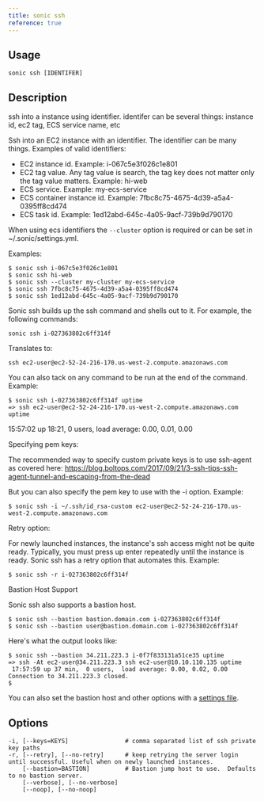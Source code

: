 ```yaml
---
title: sonic ssh
reference: true
---
```


## Usage

    sonic ssh [IDENTIFER]

## Description

ssh into a instance using identifier. identifer can be several things: instance id, ec2 tag, ECS service name, etc

Ssh into an EC2 instance with an identifier. The identifier can be many things. Examples of valid identifiers:

* EC2 instance id. Example: i-067c5e3f026c1e801
* EC2 tag value. Any tag value is search, the tag key does not matter only the tag value matters. Example: hi-web
* ECS service. Example: my-ecs-service
* ECS container instance id. Example: 7fbc8c75-4675-4d39-a5a4-0395ff8cd474
* ECS task id. Example: 1ed12abd-645c-4a05-9acf-739b9d790170

When using ecs identifiers the `--cluster` option is required or can be set in ~/.sonic/settings.yml.

Examples:

    $ sonic ssh i-067c5e3f026c1e801
    $ sonic ssh hi-web
    $ sonic ssh --cluster my-cluster my-ecs-service
    $ sonic ssh 7fbc8c75-4675-4d39-a5a4-0395ff8cd474
    $ sonic ssh 1ed12abd-645c-4a05-9acf-739b9d790170

Sonic ssh builds up the ssh command and shells out to it. For example, the following commands:

    sonic ssh i-027363802c6ff314f

Translates to:

    ssh ec2-user@ec2-52-24-216-170.us-west-2.compute.amazonaws.com

You can also tack on any command to be run at the end of the command. Example:

    $ sonic ssh i-027363802c6ff314f uptime
    => ssh ec2-user@ec2-52-24-216-170.us-west-2.compute.amazonaws.com uptime
 15:57:02 up 18:21,  0 users,  load average: 0.00, 0.01, 0.00

Specifying pem keys:

The recommended way to specify custom private keys is to use ssh-agent as covered here: https://blog.boltops.com/2017/09/21/3-ssh-tips-ssh-agent-tunnel-and-escaping-from-the-dead

But you can also specify the pem key to use with the -i option.  Example:

    $ sonic ssh -i ~/.ssh/id_rsa-custom ec2-user@ec2-52-24-216-170.us-west-2.compute.amazonaws.com

Retry option:

For newly launched instances, the instance's ssh access might not be quite ready. Typically, you must press up enter repeatedly until the instance is ready.  Sonic ssh has a retry option that automates this. Example:

    $ sonic ssh -r i-027363802c6ff314f

Bastion Host Support

Sonic ssh also supports a bastion host.

    $ sonic ssh --bastion bastion.domain.com i-027363802c6ff314f
    $ sonic ssh --bastion user@bastion.domain.com i-027363802c6ff314f

Here's what the output looks like:

    $ sonic ssh --bastion 34.211.223.3 i-0f7f833131a51ce35 uptime
    => ssh -At ec2-user@34.211.223.3 ssh ec2-user@10.10.110.135 uptime
     17:57:59 up 37 min,  0 users,  load average: 0.00, 0.02, 0.00
    Connection to 34.211.223.3 closed.
    $

You can also set the bastion host and other options with a [settings file](http://sonic-screwdriver.cloud/docs/settings/).


## Options

```
-i, [--keys=KEYS]                # comma separated list of ssh private key paths
-r, [--retry], [--no-retry]      # keep retrying the server login until successful. Useful when on newly launched instances.
    [--bastion=BASTION]          # Bastion jump host to use.  Defaults to no bastion server.
    [--verbose], [--no-verbose]  
    [--noop], [--no-noop]        
```

